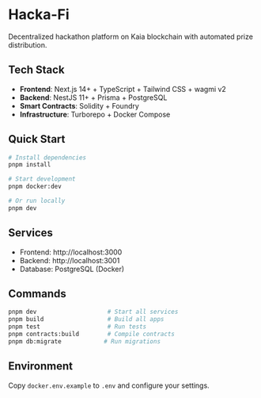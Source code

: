 # Hacka-Fi

Decentralized hackathon platform on Kaia blockchain with automated prize distribution.

## Tech Stack

- **Frontend**: Next.js 14+ + TypeScript + Tailwind CSS + wagmi v2
- **Backend**: NestJS 11+ + Prisma + PostgreSQL
- **Smart Contracts**: Solidity + Foundry
- **Infrastructure**: Turborepo + Docker Compose

## Quick Start

```bash
# Install dependencies
pnpm install

# Start development
pnpm docker:dev

# Or run locally
pnpm dev
```

## Services

- Frontend: http://localhost:3000
- Backend: http://localhost:3001
- Database: PostgreSQL (Docker)

## Commands

```bash
pnpm dev                    # Start all services
pnpm build                  # Build all apps
pnpm test                   # Run tests
pnpm contracts:build        # Compile contracts
pnpm db:migrate            # Run migrations
```

## Environment

Copy `docker.env.example` to `.env` and configure your settings.
